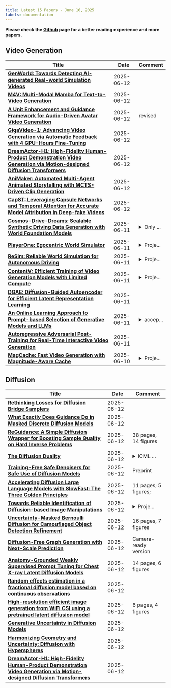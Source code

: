 ```yaml
---
title: Latest 15 Papers - June 16, 2025
labels: documentation
---
```

**Please check the [Github](https://github.com/zezhishao/MTS_Daily_ArXiv) page for a better reading experience and more papers.**

## Video Generation
| **Title** | **Date** | **Comment** |
| --- | --- | --- |
| **[GenWorld: Towards Detecting AI-generated Real-world Simulation Videos](http://arxiv.org/abs/2506.10975v1)** | 2025-06-12 |  |
| **[M4V: Multi-Modal Mamba for Text-to-Video Generation](http://arxiv.org/abs/2506.10915v1)** | 2025-06-12 |  |
| **[A Unit Enhancement and Guidance Framework for Audio-Driven Avatar Video Generation](http://arxiv.org/abs/2505.03603v5)** | 2025-06-12 | revised |
| **[GigaVideo-1: Advancing Video Generation via Automatic Feedback with 4 GPU-Hours Fine-Tuning](http://arxiv.org/abs/2506.10639v1)** | 2025-06-12 |  |
| **[DreamActor-H1: High-Fidelity Human-Product Demonstration Video Generation via Motion-designed Diffusion Transformers](http://arxiv.org/abs/2506.10568v1)** | 2025-06-12 |  |
| **[AniMaker: Automated Multi-Agent Animated Storytelling with MCTS-Driven Clip Generation](http://arxiv.org/abs/2506.10540v1)** | 2025-06-12 |  |
| **[CapST: Leveraging Capsule Networks and Temporal Attention for Accurate Model Attribution in Deep-fake Videos](http://arxiv.org/abs/2311.03782v4)** | 2025-06-12 |  |
| **[Cosmos-Drive-Dreams: Scalable Synthetic Driving Data Generation with World Foundation Models](http://arxiv.org/abs/2506.09042v2)** | 2025-06-11 | <details><summary>Only ...</summary><p>Only the core contributors are listed. The full list of contributors can be found in Appendix A of this paper</p></details> |
| **[PlayerOne: Egocentric World Simulator](http://arxiv.org/abs/2506.09995v1)** | 2025-06-11 | <details><summary>Proje...</summary><p>Project page: https://playerone-hku.github.io/</p></details> |
| **[ReSim: Reliable World Simulation for Autonomous Driving](http://arxiv.org/abs/2506.09981v1)** | 2025-06-11 | <details><summary>Proje...</summary><p>Project page: https://opendrivelab.com/ReSim</p></details> |
| **[ContentV: Efficient Training of Video Generation Models with Limited Compute](http://arxiv.org/abs/2506.05343v2)** | 2025-06-11 | <details><summary>Proje...</summary><p>Project Page: https://contentv.github.io</p></details> |
| **[DGAE: Diffusion-Guided Autoencoder for Efficient Latent Representation Learning](http://arxiv.org/abs/2506.09644v1)** | 2025-06-11 |  |
| **[An Online Learning Approach to Prompt-based Selection of Generative Models and LLMs](http://arxiv.org/abs/2410.13287v4)** | 2025-06-11 | <details><summary>accep...</summary><p>accepted to ICML 2025</p></details> |
| **[Autoregressive Adversarial Post-Training for Real-Time Interactive Video Generation](http://arxiv.org/abs/2506.09350v1)** | 2025-06-11 |  |
| **[MagCache: Fast Video Generation with Magnitude-Aware Cache](http://arxiv.org/abs/2506.09045v1)** | 2025-06-10 | <details><summary>Proje...</summary><p>Project Page: https://zehong-ma.github.io/MagCache</p></details> |

## Diffusion
| **Title** | **Date** | **Comment** |
| --- | --- | --- |
| **[Rethinking Losses for Diffusion Bridge Samplers](http://arxiv.org/abs/2506.10982v1)** | 2025-06-12 |  |
| **[What Exactly Does Guidance Do in Masked Discrete Diffusion Models](http://arxiv.org/abs/2506.10971v1)** | 2025-06-12 |  |
| **[ReGuidance: A Simple Diffusion Wrapper for Boosting Sample Quality on Hard Inverse Problems](http://arxiv.org/abs/2506.10955v1)** | 2025-06-12 | 38 pages, 14 figures |
| **[The Diffusion Duality](http://arxiv.org/abs/2506.10892v1)** | 2025-06-12 | <details><summary>ICML ...</summary><p>ICML 2025. We provide the code at: https://github.com/s-sahoo/duo</p></details> |
| **[Training-Free Safe Denoisers for Safe Use of Diffusion Models](http://arxiv.org/abs/2502.08011v3)** | 2025-06-12 | Preprint |
| **[Accelerating Diffusion Large Language Models with SlowFast: The Three Golden Principles](http://arxiv.org/abs/2506.10848v1)** | 2025-06-12 | 11 pages; 5 figures; |
| **[Towards Reliable Identification of Diffusion-based Image Manipulations](http://arxiv.org/abs/2506.05466v2)** | 2025-06-12 | <details><summary>Proje...</summary><p>Project page at https://alex-costanzino.github.io/radar/</p></details> |
| **[Uncertainty-Masked Bernoulli Diffusion for Camouflaged Object Detection Refinement](http://arxiv.org/abs/2506.10712v1)** | 2025-06-12 | 16 pages, 7 figures |
| **[Diffusion-Free Graph Generation with Next-Scale Prediction](http://arxiv.org/abs/2503.23612v2)** | 2025-06-12 | Camera-ready version |
| **[Anatomy-Grounded Weakly Supervised Prompt Tuning for Chest X-ray Latent Diffusion Models](http://arxiv.org/abs/2506.10633v1)** | 2025-06-12 | 14 pages, 6 figures |
| **[Random effects estimation in a fractional diffusion model based on continuous observations](http://arxiv.org/abs/2409.04331v2)** | 2025-06-12 |  |
| **[High-resolution efficient image generation from WiFi CSI using a pretrained latent diffusion model](http://arxiv.org/abs/2506.10605v1)** | 2025-06-12 | 6 pages, 4 figures |
| **[Generative Uncertainty in Diffusion Models](http://arxiv.org/abs/2502.20946v2)** | 2025-06-12 |  |
| **[Harmonizing Geometry and Uncertainty: Diffusion with Hyperspheres](http://arxiv.org/abs/2506.10576v1)** | 2025-06-12 |  |
| **[DreamActor-H1: High-Fidelity Human-Product Demonstration Video Generation via Motion-designed Diffusion Transformers](http://arxiv.org/abs/2506.10568v1)** | 2025-06-12 |  |

